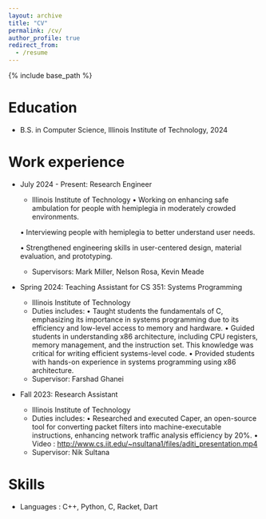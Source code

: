 ```yaml
---
layout: archive
title: "CV"
permalink: /cv/
author_profile: true
redirect_from:
  - /resume
---
```


{% include base_path %}

Education
======
* B.S. in Computer Science, Illinois Institute of Technology, 2024

Work experience
======
* July 2024 - Present: Research Engineer
  * Illinois Institute of Technology
   • Working on enhancing safe ambulation for people with hemiplegia in moderately crowded environments.

   • Interviewing people with hemiplegia to better understand user needs.
  
   • Strengthened engineering skills in user-centered design, material evaluation, and prototyping.
  
  * Supervisors: Mark Miller, Nelson Rosa, Kevin Meade 

* Spring 2024: Teaching Assistant for CS 351: Systems Programming
  * Illinois Institute of Technology
  * Duties includes:
      •	Taught students the fundamentals of C, emphasizing its importance in systems programming due to its efficiency and low-level access to memory and hardware.
      •	 Guided students in understanding x86 architecture, including CPU registers, memory management, and the instruction set. This knowledge was critical for writing efficient systems-level code.
      •	Provided students with hands-on experience in systems programming using x86 architecture. 
  * Supervisor: Farshad Ghanei 

* Fall 2023: Research Assistant 
  * Illinois Institute of Technology
  * Duties includes:
    	•	Researched and executed Caper, an open-source tool for converting packet filters into machine-executable instructions, enhancing network traffic analysis efficiency by 20%. 
      •	Video : http://www.cs.iit.edu/~nsultana1/files/aditi_presentation.mp4
  * Supervisor: Nik Sultana
  
Skills
======
* Languages : C++, Python, C, Racket, Dart 

